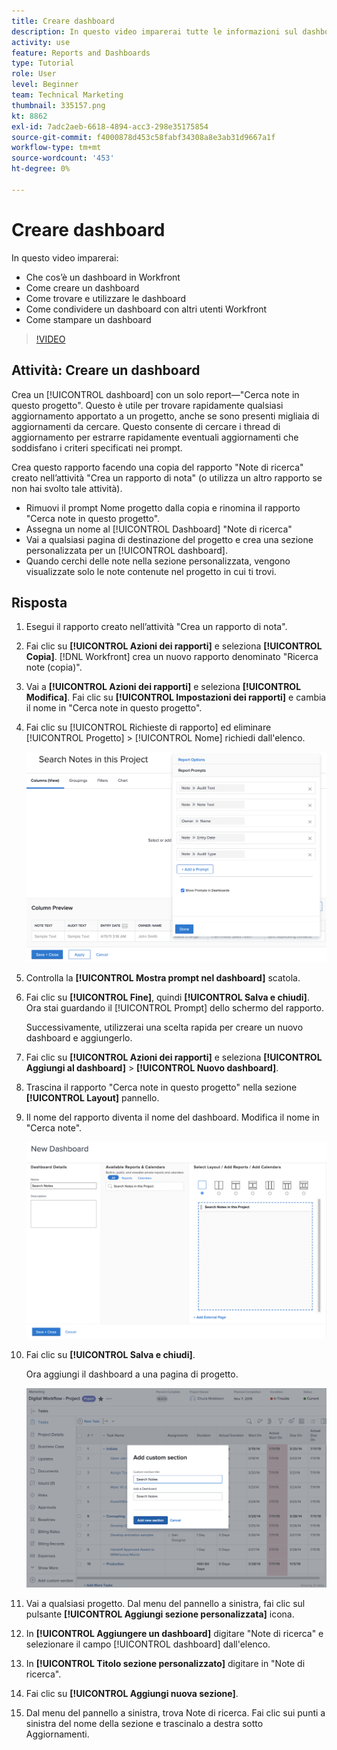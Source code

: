 ```yaml
---
title: Creare dashboard
description: In questo video imparerai tutte le informazioni sul dashboard in [!DNL  Workfront].
activity: use
feature: Reports and Dashboards
type: Tutorial
role: User
level: Beginner
team: Technical Marketing
thumbnail: 335157.png
kt: 8862
exl-id: 7adc2aeb-6618-4894-acc3-298e35175854
source-git-commit: f4000878d453c58fabf34308a8e3ab31d9667a1f
workflow-type: tm+mt
source-wordcount: '453'
ht-degree: 0%

---
```


# Creare dashboard

In questo video imparerai:

* Che cos’è un dashboard in Workfront
* Come creare un dashboard
* Come trovare e utilizzare le dashboard
* Come condividere un dashboard con altri utenti Workfront
* Come stampare un dashboard

>[!VIDEO](https://video.tv.adobe.com/v/335157/?quality=12)

## Attività: Creare un dashboard

Crea un [!UICONTROL dashboard] con un solo report—&quot;Cerca note in questo progetto&quot;. Questo è utile per trovare rapidamente qualsiasi aggiornamento apportato a un progetto, anche se sono presenti migliaia di aggiornamenti da cercare. Questo consente di cercare i thread di aggiornamento per estrarre rapidamente eventuali aggiornamenti che soddisfano i criteri specificati nei prompt.

Crea questo rapporto facendo una copia del rapporto &quot;Note di ricerca&quot; creato nell’attività &quot;Crea un rapporto di nota&quot; (o utilizza un altro rapporto se non hai svolto tale attività).

* Rimuovi il prompt Nome progetto dalla copia e rinomina il rapporto &quot;Cerca note in questo progetto&quot;.
* Assegna un nome al [!UICONTROL Dashboard] &quot;Note di ricerca&quot;
* Vai a qualsiasi pagina di destinazione del progetto e crea una sezione personalizzata per un [!UICONTROL dashboard].
* Quando cerchi delle note nella sezione personalizzata, vengono visualizzate solo le note contenute nel progetto in cui ti trovi.

## Risposta

1. Esegui il rapporto creato nell’attività &quot;Crea un rapporto di nota&quot;.
1. Fai clic su **[!UICONTROL Azioni dei rapporti]** e seleziona **[!UICONTROL Copia]**. [!DNL Workfront] crea un nuovo rapporto denominato &quot;Ricerca note (copia)&quot;.
1. Vai a **[!UICONTROL Azioni dei rapporti]** e seleziona **[!UICONTROL Modifica]**. Fai clic su **[!UICONTROL Impostazioni dei rapporti]** e cambia il nome in &quot;Cerca note in questo progetto&quot;.
1. Fai clic su [!UICONTROL Richieste di rapporto] ed eliminare [!UICONTROL Progetto] > [!UICONTROL Nome] richiedi dall&#39;elenco.

   ![Immagine della schermata per creare un nuovo dashboard](assets/edit-report-prompts.png)

1. Controlla la **[!UICONTROL Mostra prompt nel dashboard]** scatola.
1. Fai clic su **[!UICONTROL Fine]**, quindi **[!UICONTROL Salva e chiudi]**. Ora stai guardando il [!UICONTROL Prompt] dello schermo del rapporto.

   Successivamente, utilizzerai una scelta rapida per creare un nuovo dashboard e aggiungerlo.

1. Fai clic su **[!UICONTROL Azioni dei rapporti]** e seleziona **[!UICONTROL Aggiungi al dashboard]** > **[!UICONTROL Nuovo dashboard]**.
1. Trascina il rapporto &quot;Cerca note in questo progetto&quot; nella sezione **[!UICONTROL Layout]** pannello.
1. Il nome del rapporto diventa il nome del dashboard. Modifica il nome in &quot;Cerca note&quot;.

   ![Immagine della schermata per creare un nuovo dashboard](assets/create-dashboard.png)

1. Fai clic su **[!UICONTROL Salva e chiudi]**.

   Ora aggiungi il dashboard a una pagina di progetto.

   ![Immagine della schermata per creare un nuovo dashboard](assets/add-custom-section.png)

1. Vai a qualsiasi progetto. Dal menu del pannello a sinistra, fai clic sul pulsante **[!UICONTROL Aggiungi sezione personalizzata]** icona.
1. In **[!UICONTROL Aggiungere un dashboard]** digitare &quot;Note di ricerca&quot; e selezionare il campo [!UICONTROL dashboard] dall&#39;elenco.
1. In **[!UICONTROL Titolo sezione personalizzato]** digitare in &quot;Note di ricerca&quot;.
1. Fai clic su **[!UICONTROL Aggiungi nuova sezione]**.
1. Dal menu del pannello a sinistra, trova Note di ricerca. Fai clic sui punti a sinistra del nome della sezione e trascinalo a destra sotto Aggiornamenti.
